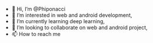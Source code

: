 - 👋 Hi, I’m @Phiponacci
- 👀 I’m interested in web and android development,
- 🌱 I’m currently learning deep learning, 
- 💞️ I’m looking to collaborate on web and android project,
- 📫 How to reach me 

<!---
Phiponacci/Phiponacci is a ✨ special ✨ repository because its `README.md` (this file) appears on your GitHub profile.
You can click the Preview link to take a look at your changes.
--->
